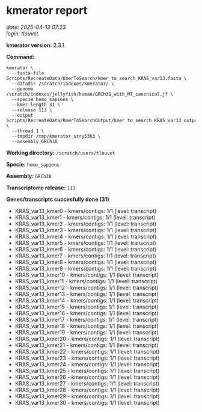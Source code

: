 # kmerator report
*date: 2025-04-13 07:23*  
*login: tlouvet*

**kmerator version:** 2.3.1

**Command:**

```
kmerator \
  --fasta-file Scripts/RecreateData/KmerToSearch/kmer_to_search_KRAS_var13.fasta \
  --datadir /scratch/indexes/kmerator/ \
  --genome /scratch/indexes/jellyfish/human/GRCh38_with_MT_canonical.jf \
  --specie homo_sapiens \
  --kmer-length 31 \
  --release 113 \
  --output Scripts/RecreateData/KmerToSearchOutput/kmer_to_search_KRAS_var13_output \
  --thread 1 \
  --tmpdir /tmp/kmerator_stry53h3 \
  --assembly GRCh38
```

**Working directory:** `/scratch/users/tlouvet`

**Specie:** `homo_sapiens`

**Assembly:** `GRCh38`

**Transcriptome release:** `113`

**Genes/transcripts succesfully done (31)**

- KRAS_var13_kmer0 - kmers/contigs: 1/1 (level: transcript)
- KRAS_var13_kmer1 - kmers/contigs: 1/1 (level: transcript)
- KRAS_var13_kmer2 - kmers/contigs: 1/1 (level: transcript)
- KRAS_var13_kmer3 - kmers/contigs: 1/1 (level: transcript)
- KRAS_var13_kmer4 - kmers/contigs: 1/1 (level: transcript)
- KRAS_var13_kmer5 - kmers/contigs: 1/1 (level: transcript)
- KRAS_var13_kmer6 - kmers/contigs: 1/1 (level: transcript)
- KRAS_var13_kmer7 - kmers/contigs: 1/1 (level: transcript)
- KRAS_var13_kmer8 - kmers/contigs: 1/1 (level: transcript)
- KRAS_var13_kmer9 - kmers/contigs: 1/1 (level: transcript)
- KRAS_var13_kmer10 - kmers/contigs: 1/1 (level: transcript)
- KRAS_var13_kmer11 - kmers/contigs: 1/1 (level: transcript)
- KRAS_var13_kmer12 - kmers/contigs: 1/1 (level: transcript)
- KRAS_var13_kmer13 - kmers/contigs: 1/1 (level: transcript)
- KRAS_var13_kmer14 - kmers/contigs: 1/1 (level: transcript)
- KRAS_var13_kmer15 - kmers/contigs: 1/1 (level: transcript)
- KRAS_var13_kmer16 - kmers/contigs: 1/1 (level: transcript)
- KRAS_var13_kmer17 - kmers/contigs: 1/1 (level: transcript)
- KRAS_var13_kmer18 - kmers/contigs: 1/1 (level: transcript)
- KRAS_var13_kmer19 - kmers/contigs: 1/1 (level: transcript)
- KRAS_var13_kmer20 - kmers/contigs: 1/1 (level: transcript)
- KRAS_var13_kmer21 - kmers/contigs: 1/1 (level: transcript)
- KRAS_var13_kmer22 - kmers/contigs: 1/1 (level: transcript)
- KRAS_var13_kmer23 - kmers/contigs: 1/1 (level: transcript)
- KRAS_var13_kmer24 - kmers/contigs: 1/1 (level: transcript)
- KRAS_var13_kmer25 - kmers/contigs: 1/1 (level: transcript)
- KRAS_var13_kmer26 - kmers/contigs: 1/1 (level: transcript)
- KRAS_var13_kmer27 - kmers/contigs: 1/1 (level: transcript)
- KRAS_var13_kmer28 - kmers/contigs: 1/1 (level: transcript)
- KRAS_var13_kmer29 - kmers/contigs: 1/1 (level: transcript)
- KRAS_var13_kmer30 - kmers/contigs: 1/1 (level: transcript)

